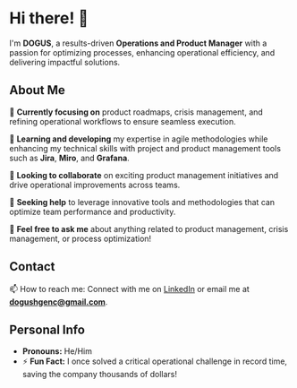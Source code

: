# Hi there! 👋

I'm **DOGUS**, a results-driven **Operations and Product Manager** with a passion for optimizing processes, enhancing operational efficiency, and delivering impactful solutions.

## About Me

🔭 **Currently focusing on** product roadmaps, crisis management, and refining operational workflows to ensure seamless execution.

🌱 **Learning and developing** my expertise in agile methodologies while enhancing my technical skills with project and product management tools such as **Jira**, **Miro**, and **Grafana**.

👯 **Looking to collaborate** on exciting product management initiatives and drive operational improvements across teams.

🤔 **Seeking help** to leverage innovative tools and methodologies that can optimize team performance and productivity.

💬 **Feel free to ask me** about anything related to product management, crisis management, or process optimization!

## Contact

📫 How to reach me: Connect with me on [LinkedIn](your-linkedin-profile) or email me at **dogushgenc@gmail.com**.

## Personal Info

- **Pronouns:** He/Him
- ⚡ **Fun Fact:** I once solved a critical operational challenge in record time, saving the company thousands of dollars!
